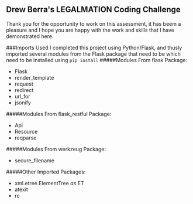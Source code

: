 ## Drew Berra's LEGALMATION Coding Challenge
Thank you for the opportunity to work on this assessment, it has beem a pleasure 
and I hope you are happy with the work and skills that I have demonstrated here.

###Imports Used
I completed this project using Python/Flask, and thusly imported several modules 
from the Flask package that need to be which need to be installed using `pip install`
#####Modules From flask Package:
* Flask
* render_template
* request
* redirect
* url_for
* jsonify

#####Modules From flask_restful Package:
* Api
* Resource
* reqparse

#####Modules From werkzeug Package:
* secure_filename

#####Other Imported Packages:
* xml.etree.ElementTree _as_ ET
* atexit
* re